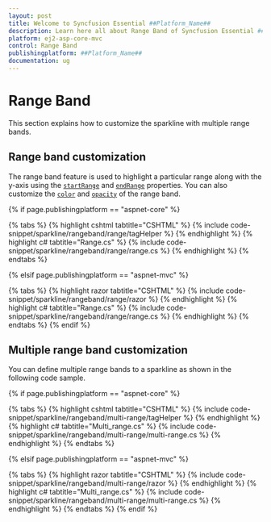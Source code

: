 ```yaml
---
layout: post
title: Welcome to Syncfusion Essential ##Platform_Name##
description: Learn here all about Range Band of Syncfusion Essential ##Platform_Name## widgets based on HTML5 and jQuery.
platform: ej2-asp-core-mvc
control: Range Band
publishingplatform: ##Platform_Name##
documentation: ug
---
```



# Range Band

This section explains how to customize the sparkline with multiple range bands.

## Range band customization

The range band feature is used to highlight a particular range along with the y-axis using the [`startRange`](https://help.syncfusion.com/cr/aspnetcore-js2/Syncfusion.EJ2~Syncfusion.EJ2.Charts.SparklineRangeBandSetting~StartRange.html) and [`endRange`](https://help.syncfusion.com/cr/aspnetcore-js2/Syncfusion.EJ2~Syncfusion.EJ2.Charts.SparklineRangeBandSetting~EndRange.html) properties. You can also customize the [`color`](https://help.syncfusion.com/cr/aspnetcore-js2/Syncfusion.EJ2~Syncfusion.EJ2.Charts.SparklineRangeBandSetting~Color.html) and [`opacity`](https://help.syncfusion.com/cr/aspnetcore-js2/Syncfusion.EJ2~Syncfusion.EJ2.Charts.SparklineRangeBandSetting~Opacity.html) of the range band.

{% if page.publishingplatform == "aspnet-core" %}

{% tabs %}
{% highlight cshtml tabtitle="CSHTML" %}
{% include code-snippet/sparkline/rangeband/range/tagHelper %}
{% endhighlight %}
{% highlight c# tabtitle="Range.cs" %}
{% include code-snippet/sparkline/rangeband/range/range.cs %}
{% endhighlight %}
{% endtabs %}

{% elsif page.publishingplatform == "aspnet-mvc" %}

{% tabs %}
{% highlight razor tabtitle="CSHTML" %}
{% include code-snippet/sparkline/rangeband/range/razor %}
{% endhighlight %}
{% highlight c# tabtitle="Range.cs" %}
{% include code-snippet/sparkline/rangeband/range/range.cs %}
{% endhighlight %}
{% endtabs %}
{% endif %}



## Multiple range band customization

You can define multiple range bands to a sparkline as shown in the following code sample.

{% if page.publishingplatform == "aspnet-core" %}

{% tabs %}
{% highlight cshtml tabtitle="CSHTML" %}
{% include code-snippet/sparkline/rangeband/multi-range/tagHelper %}
{% endhighlight %}
{% highlight c# tabtitle="Multi_range.cs" %}
{% include code-snippet/sparkline/rangeband/multi-range/multi-range.cs %}
{% endhighlight %}
{% endtabs %}

{% elsif page.publishingplatform == "aspnet-mvc" %}

{% tabs %}
{% highlight razor tabtitle="CSHTML" %}
{% include code-snippet/sparkline/rangeband/multi-range/razor %}
{% endhighlight %}
{% highlight c# tabtitle="Multi_range.cs" %}
{% include code-snippet/sparkline/rangeband/multi-range/multi-range.cs %}
{% endhighlight %}
{% endtabs %}
{% endif %}

